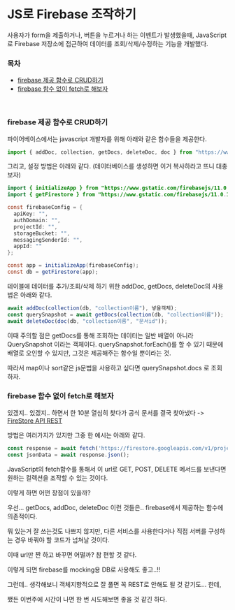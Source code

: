 # JS로 Firebase 조작하기

사용자가 form을 제출하거나, 버튼을 누르거나 하는 이벤트가 발생했을때, JavaScript로 Firebase 저장소에 접근하여 데이터를 조회/삭제/수정하는 기능을 개발했다.

### 목차

- [firebase 제공 함수로 CRUD하기](#firebase-제공-함수로-crud하기)
- [firebase 함수 없이 fetch로 해보자](#firebase-함수-없이-fetch로-해보자)

<br/>

### firebase 제공 함수로 CRUD하기

파이어베이스에서는 javascript 개발자를 위해 아래와 같은 함수들을 제공한다.

```javascript
import { addDoc, collection, getDocs, deleteDoc, doc } from "https://www.gstatic.com/firebasejs/11.0.1/firebase-firestore.js";
```

그리고, 설정 방법은 아래와 같다. (데이터베이스를 생성하면 이거 복사하라고 뜨니 대충 보자)

```java
import { initializeApp } from "https://www.gstatic.com/firebasejs/11.0.1/firebase-app.js";
import { getFirestore } from "https://www.gstatic.com/firebasejs/11.0.1/firebase-firestore.js";

const firebaseConfig = {
  apiKey: "",
  authDomain: "",
  projectId: "",
  storageBucket: "",
  messagingSenderId: "",
  appId: ""
};

const app = initializeApp(firebaseConfig);
const db = getFirestore(app);
```

테이블에 데이터를 추가/조회/삭제 하기 위한 addDoc, getDocs, deleteDoc의 사용법은 아래와 같다.

```javascript
await addDoc(collection(db, "collection이름"), 넣을객체);
const querySnapshot = await getDocs(collection(db, "collection이름"));
await deleteDoc(doc(db, "collection이름", "문서id"));
```

이때 주의할 점은 getDocs를 통해 조회하는 데이터는 일반 배열이 아니라 QuerySnapshot 이라는 객체이다. querySnapshot.forEach()를 할 수 있기 때문에 배열로 오인할 수 있지만, 그것은 제공해주는 함수일 뿐이라는 것.

따라서 map이나 sort같은 js문법을 사용하고 싶다면 querySnapshot.docs 로 조회하자.



### firebase 함수 없이 fetch로 해보자

있겠지.. 있겠지.. 하면서 한 10분 열심히 찾다가 공식 문서를 결국 찾아냈다 -> [FireStore API REST](https://firebase.google.com/docs/firestore/reference/rest?hl=ko&_gl=1*1sh7ulp*_up*MQ..*_ga*Mzc2NjkxMzEzLjE3MzA3OTQyNjQ.*_ga_CW55HF8NVT*MTczMDc5NDI2My4xLjAuMTczMDc5NDI2My4wLjAuMA..) 

방법은 여러가지가 있지만 그중 한 예시는 아래와 같다.

```javascript
const response = await fetch('https://firestore.googleapis.com/v1/projects/프로젝트ID/databases/(default)/documents/컬렉션ID');
const jsonData = await response.json();
```

JavaScript의 fetch함수를 통해서 이 url로 GET, POST, DELETE 메서드를 보낸다면 원하는 컬렉션을 조작할 수 있는 것이다.

이렇게 하면 어떤 장점이 있을까? 

우선... getDocs, addDoc, deleteDoc 이런 것들은.. firebase에서 제공하는 함수에 의존적이다.

뭐 있는거 잘 쓰는것도 나쁘지 않지만, 다른 서비스를 사용한다거나 직접 서버를 구성하는 경우 바꿔야 할 코드가 넘쳐날 것이다.

이때 url만 짠 하고 바꾸면 어떨까? 참 편할 것 같다.

이렇게 되면 firebase를 mocking용 DB로 사용해도 좋고..!!



그런데.. 생각해보니 객체지향적으로 잘 풀면 꼭 REST로 안해도 될 것 같기도... 한데,

쨌든 이번주에 시간이 나면 한 번 시도해보면 좋을 것 같긴 하다.

